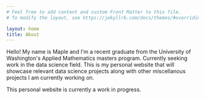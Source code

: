 ```yaml
---
# Feel free to add content and custom Front Matter to this file.
# To modify the layout, see https://jekyllrb.com/docs/themes/#overriding-theme-defaults

layout: home
title: About
---
```


Hello! My name is Maple and I'm a recent graduate from the University of Washington's Applied Mathematics masters program. Currently seeking work in the data science field. This is my personal website that will showcase relevant data science projects along with other miscellanous projects I am currently working on. 

This personal website is currently a work in progress. 